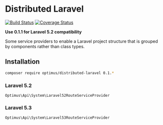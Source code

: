# Distributed Laravel

[![Build Status](https://travis-ci.org/esbenp/distributed-laravel.svg)](https://travis-ci.org/esbenp/distributed-laravel) [![Coverage Status](https://coveralls.io/repos/esbenp/distributed-laravel/badge.svg?branch=master)](https://coveralls.io/r/esbenp/distributed-laravel?branch=master)

**Use 0.1.1 for Laravel 5.2 compatibility**

Some service providers to enable a Laravel project structure that is grouped by components rather than class types.

## Installation

```bash
composer require optimus/distributed-laravel 0.1.*
```

### Laravel 5.2

`Optimus\Api\System\Laravel52RouteServiceProvider`

### Laravel 5.3

`Optimus\Api\System\Laravel53RouteServiceProvider`